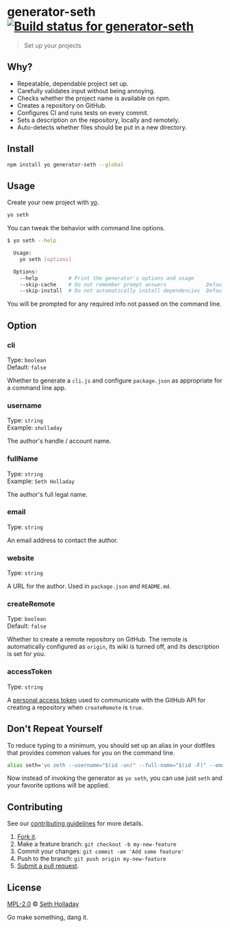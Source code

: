 # generator-seth [![Build status for generator-seth](https://img.shields.io/circleci/project/sholladay/generator-seth/master.svg "Build Status")](https://circleci.com/gh/sholladay/generator-seth "Builds")

> Set up your projects

## Why?

 - Repeatable, dependable project set up.
 - Carefully validates input without being annoying.
 - Checks whether the project name is available on npm.
 - Creates a repository on GitHub.
 - Configures CI and runs tests on every commit.
 - Sets a description on the repository, locally and remotely.
 - Auto-detects whether files should be put in a new directory.

## Install

```sh
npm install yo generator-seth --global
```

## Usage

Create your new project with [yo](https://github.com/yeoman/yo).

```sh
yo seth
```

You can tweak the behavior with command line options.

```sh
$ yo seth --help

  Usage:
    yo seth [options]

  Options:
    --help          # Print the generator's options and usage
    --skip-cache    # Do not remember prompt answers             Default: false
    --skip-install  # Do not automatically install dependencies  Default: false
```

You will be prompted for any required info not passed on the command line.

## Option

### cli

Type: `boolean`<br>
Default: `false`

Whether to generate a `cli.js` and configure `package.json` as appropriate for a command line app.

### username

Type: `string`<br>
Example: `sholladay`

The author's handle / account name.

### fullName

Type: `string`<br>
Example: `Seth Holladay`

The author's full legal name.

### email

Type: `string`

An email address to contact the author.

### website

Type: `string`

A URL for the author. Used in `package.json` and `README.md`.

### createRemote

Type: `boolean`<br>
Default: `false`

Whether to create a remote repository on GitHub. The remote is automatically configured as `origin`, its wiki is turned off, and its description is set for you.

### accessToken

Type: `string`

A [personal access token](https://help.github.com/articles/creating-an-access-token-for-command-line-use/) used to communicate with the GitHub API for creating a repository when `createRemote` is `true`.

## Don't Repeat Yourself

To reduce typing to a minimum, you should set up an alias in your dotfiles that provides common values for you on the command line.

```bash
alias seth='yo seth --username="$(id -un)" --full-name="$(id -F)" --email='\''me@seth-holladay.com'\'' --website='\''https://seth-holladay.com'\'' --access-token='\''<my-access-token>'\';
```

Now instead of invoking the generator as `yo seth`, you can use just `seth` and your favorite options will be applied.

## Contributing

See our [contributing guidelines](https://github.com/sholladay/generator-seth/blob/master/CONTRIBUTING.md "Guidelines for participating in this project") for more details.

1. [Fork it](https://github.com/sholladay/generator-seth/fork).
2. Make a feature branch: `git checkout -b my-new-feature`
3. Commit your changes: `git commit -am 'Add some feature'`
4. Push to the branch: `git push origin my-new-feature`
5. [Submit a pull request](https://github.com/sholladay/generator-seth/compare "Submit code to this project for review").

## License

[MPL-2.0](https://github.com/sholladay/generator-seth/blob/master/LICENSE "License for generator-seth") © [Seth Holladay](https://seth-holladay.com "Author of generator-seth")

Go make something, dang it.
